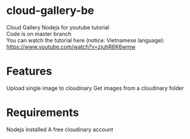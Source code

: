 # cloud-gallery-be
Cloud Gallery Nodejs for youtube tutorial <br />
Code is on master branch <br />
You can watch the tutorial here (notice: Vietnamese language): https://www.youtube.com/watch?v=zjuhR6K6wmw

# Features
Upload single image to cloudinary
Get images from a cloudinary folder

# Requirements
Nodejs installed
A free cloudinary account

